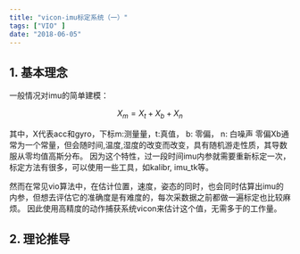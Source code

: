 ```yaml
---
title: "vicon-imu标定系统（一）"
tags: ["VIO" ]
date: "2018-06-05"
---
```


## 1. 基本理念
一般情况对imu的简单建模：

$$ X_{m}=X_{t}+X_{b}+X_{n} $$

其中，X代表acc和gyro，下标m:测量量，t:真值， b: 零偏， n: 白噪声
零偏Xb通常为一个常量，但会随时间,温度,湿度的改变而改变，具有随机游走性质，其导数服从零均值高斯分布。
因为这个特性，过一段时间imu内参就需要重新标定一次，标定方法有很多，可以使用一些工具，如kalibr, imu_tk等。

然而在常见vio算法中，在估计位置，速度，姿态的同时，也会同时估算出imu的内参，但想去评估它的准确度是有难度的，每次采数据之前都做一遍标定也比较麻烦。
因此使用高精度的动作捕获系统vicon来估计这个值，无需多于的工作量。

## 2. 理论推导
